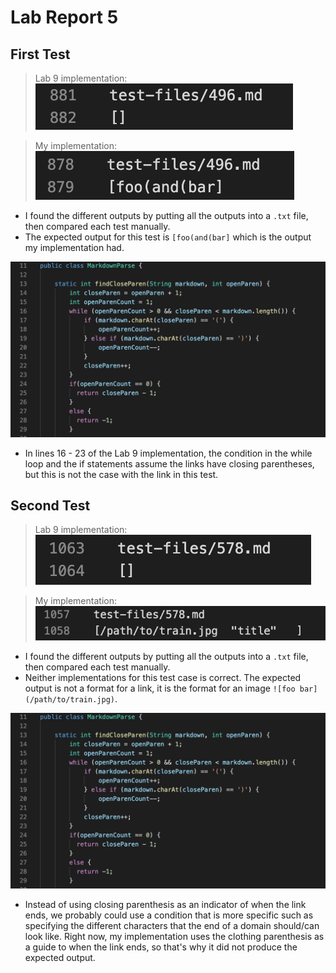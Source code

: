 # Lab Report 5

## First Test

> Lab 9 implementation:
![Image](e1p1.png)

> My implementation:
![Image](e1p2.png)

- I found the different outputs by putting all the outputs into a `.txt` file, then compared each test manually. 
- The expected output for this test is `[foo(and(bar]` which is the output my implementation had. 

![Image](e1.png)

- In lines 16 - 23 of the Lab 9 implementation, the condition in the while loop and the if statements assume the links have closing parentheses, but this is not the case with the link in this test. 

## Second Test

> Lab 9 implementation:
![Image](e2p1.png)

> My implementation:
![Image](e2p2.png)

- I found the different outputs by putting all the outputs into a `.txt` file, then compared each test manually.
- Neither implementations for this test case is correct. The expected output is not a format for a link, it is the format for an image `![foo bar](/path/to/train.jpg)`.

![Image](e1.png)

- Instead of using closing parenthesis as an indicator of when the link ends, we probably could use a condition that is more specific such as specifying the different characters that the end of a domain should/can look like. Right now, my implementation uses the clothing parenthesis as a guide to when the link ends, so that's why it did not produce the expected output.